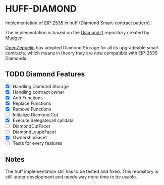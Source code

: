 
# HUFF-DIAMOND

Implementation of [EIP-2535](https://eips.ethereum.org/EIPS/eip-2535) in huff (Diamond Smart-contract pattern).

The implementation is based on the [Diamond-1](https://github.com/mudgen/diamond-1-hardhat) repository created by [Mudgen](https://twitter.com/mudgen)

[OpenZeppelin](https://twitter.com/OpenZeppelin) has adopted Diamond Storage for all its upgradeable smart contracts, which means in theory they are now compatible with EIP-2535 Diamonds.

## TODO Diamond Features

- [x] Handling Diamond Storage
- [x] Handling contract owner
- [x] Add Functions
- [x] Replace Functions
- [x] Remove Functions
- [ ] Initialize Diamond Cut
- [x] Execute delegatecall calldata
- [ ] DiamondCutFacet
- [ ] DiamondLoupeFacet
- [x] OwnershipFacet
- [ ] Tests for every features

## Notes

The huff implementation still has to be tested and fixed. This repository is still under development and needs way more time to be usable.